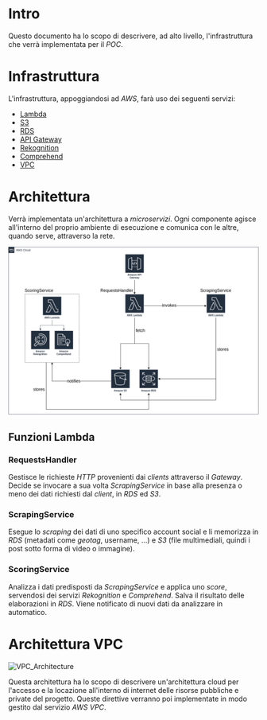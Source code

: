 # Intro
Questo documento ha lo scopo di descrivere, ad alto livello, l'infrastruttura che verrà implementata per il *POC*.

# Infrastruttura
L'infrastruttura, appoggiandosi ad *AWS*, farà uso dei seguenti servizi:
- [Lambda](https://docs.aws.amazon.com/lambda/latest/dg/welcome.html)
- [S3](https://docs.aws.amazon.com/AmazonS3/latest/userguide//Welcome.html)
- [RDS](https://docs.aws.amazon.com/AmazonRDS/latest/UserGuide/Welcome.html)
- [API Gateway](https://docs.aws.amazon.com/apigateway/latest/developerguide/welcome.html)
- [Rekognition](https://docs.aws.amazon.com/rekognition/latest/dg/what-is.html)
- [Comprehend](https://docs.aws.amazon.com/comprehend/latest/dg/what-is.html)
- [VPC](https://docs.aws.amazon.com/vpc/latest/userguide/how-it-works.html)

# Architettura
Verrà implementata un'architettura a *microservizi*. Ogni componente agisce all'interno del proprio ambiente di esecuzione e comunica con le altre, quando serve, attraverso la rete.

![Architecture](./assets/poc_aws.png)

## Funzioni Lambda
### RequestsHandler
Gestisce le richieste *HTTP* provenienti dai *clients* attraverso il *Gateway*. Decide se invocare a sua volta *ScrapingService* in base alla presenza o meno dei dati richiesti dal *client*, in *RDS* ed *S3*.

### ScrapingService
Esegue lo *scraping* dei dati di uno specifico account social e li memorizza in *RDS* (metadati come *geotag*, username, ...) e *S3* (file multimediali, quindi i post sotto forma di video o immagine).

### ScoringService
Analizza i dati predisposti da *ScrapingService* e applica uno *score*, servendosi dei servizi *Rekognition* e *Comprehend*. Salva il risultato delle elaborazioni in *RDS*. Viene notificato di nuovi dati da analizzare in automatico.

# Architettura VPC
![VPC_Architecture](.assets/VPC_Architecture.png)

Questa architettura ha lo scopo di descrivere un'architettura cloud per l'accesso e la locazione all'interno di internet delle risorse pubbliche e private del progetto.
Queste direttive verranno poi implementate in modo gestito dal servizio *AWS VPC*.
